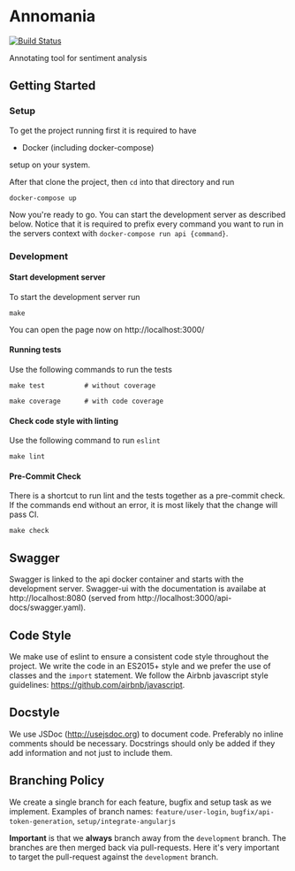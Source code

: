 # Annomania
[![Build Status](https://travis-ci.org/annomania/annomania-api.svg?branch=master)](https://travis-ci.org/annomania/annomania-api)

Annotating tool for sentiment analysis

## Getting Started
### Setup
To get the project running first it is required to have
* Docker (including docker-compose)

setup on your system.

After that clone the project, then ```cd``` into that directory and run
```
docker-compose up
```

Now you're ready to go. You can start the development server as described below.
Notice that it is required to prefix every command you want to run in
the servers context with ```docker-compose run api {command}```.

### Development

#### Start development server
To start the development server run
```
make
```

You can open the page now on http://localhost:3000/

#### Running tests
Use the following commands to run the tests
```
make test          # without coverage

make coverage      # with code coverage
```

#### Check code style with linting
Use the following command to run ```eslint```
```
make lint
```

#### Pre-Commit Check
There is a shortcut to run lint and the tests together as a pre-commit check.
If the commands end without an error, it is most likely that the change will
pass CI.

```
make check
```

## Swagger
Swagger is linked to the api docker container and starts with the development server. Swagger-ui with the documentation is availabe at http://localhost:8080 (served from http://localhost:3000/api-docs/swagger.yaml).

## Code Style
We make use of eslint to ensure a consistent code style throughout the project.
We write the code in an ES2015+ style  and we prefer the use
of classes and the ```import``` statement.
We follow the Airbnb javascript style guidelines: https://github.com/airbnb/javascript.

## Docstyle
We use JSDoc (http://usejsdoc.org) to document code. Preferably no inline comments should be necessary.
Docstrings should only be added if they add information and not just to include them.

## Branching Policy
We create a single branch for each feature, bugfix and setup task as we implement.
Examples of branch names: ```feature/user-login```, ```bugfix/api-token-generation```, ```setup/integrate-angularjs```

**Important** is that we **always** branch away from the ```development``` branch. The branches are then merged back via pull-requests. Here it's very important to target the pull-request against the ```development``` branch.
